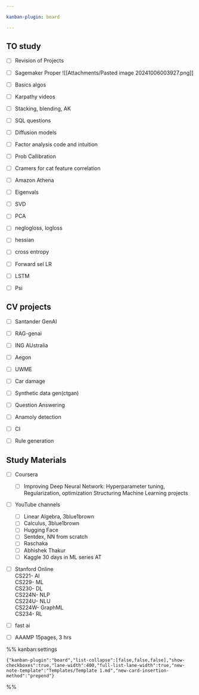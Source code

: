 ```yaml
---

kanban-plugin: board

---
```


## TO study

- [ ] Revision of Projects
- [ ] Sagemaker Proper ![[Attachments/Pasted image 20241006003927.png]]
- [ ] Basics algos
- [ ] Karpathy videos
- [ ] Stacking, blending, AK
- [ ] SQL questions
- [ ] Diffusion models
- [ ] Factor analysis code and intuition
- [ ] Prob Callibration
- [ ] Cramers for cat feature correlation
- [ ] Amazon Athena
- [ ] Eigenvals
- [ ] SVD
- [ ] PCA
- [ ] neglogloss, logloss
- [ ] hessian
- [ ] cross entropy
- [ ] Forward sel LR
- [ ] LSTM
- [ ] Psi


## CV projects

- [ ] Santander GenAI
- [ ] RAG-genai
- [ ] ING AUstralia
- [ ] Aegon
- [ ] UWME
- [ ] Car damage
- [ ] Synthetic data gen(ctgan)
- [ ] Question Answering
- [ ] Anamoly detection
- [ ] CI
- [ ] Rule generation


## Study Materials

- [ ] Coursera  
	- [ ] Improving Deep Neural Network: Hyperparameter tuning, Regularization, optimization 
	Structuring Machine Learning projects
- [ ] YouTube channels
	- [ ] Linear Algebra, 3blue1brown
	- [ ] Calculus, 3blue1brown
	- [ ] Hugging Face
	- [ ] Sentdex, NN from scratch
	- [ ] Raschaka
	- [ ] Abhishek Thakur
	- [ ] Kaggle 30 days in ML series AT
- [ ] Stanford Online  
	CS221- AI  
	CS229- ML  
	CS230- DL  
	CS224N- NLP  
	CS224U- NLU  
	CS224W- GraphML  
	CS234- RL
- [ ] fast ai
- [ ] AAAMP 15pages, 3 hrs




%% kanban:settings
```
{"kanban-plugin":"board","list-collapse":[false,false,false],"show-checkboxes":true,"lane-width":400,"full-list-lane-width":true,"new-note-template":"Templates/Template 1.md","new-card-insertion-method":"prepend"}
```
%%